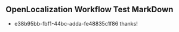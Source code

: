## OpenLocalization Workflow Test MarkDown
* e38b95bb-fbf1-44bc-adda-fe48835c1f86 thanks!

<!--HONumber=Aug16_HO4-->


